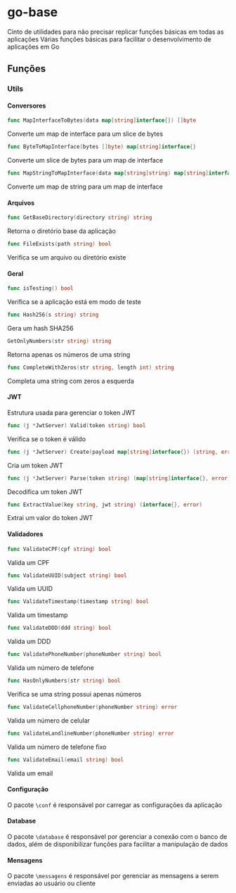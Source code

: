 # go-base
Cinto de utilidades para não precisar replicar funções básicas em todas as aplicações
Várias funções básicas para facilitar o desenvolvimento de aplicações em Go

## Funções

### Utils

#### Conversores

```go
func MapInterfaceToBytes(data map[string]interface{}) []byte
```

Converte um map de interface para um slice de bytes

```go
func ByteToMapInterface(bytes []byte) map[string]interface{}
```

Converte um slice de bytes para um map de interface

```go
func MapStringToMapInterface(data map[string]string) map[string]interface{}
```

Converte um map de string para um map de interface

#### Arquivos

```go
func GetBaseDirectory(directory string) string
```

Retorna o diretório base da aplicação

```go
func FileExists(path string) bool
```

Verifica se um arquivo ou diretório existe

#### Geral

```go
func isTesting() bool
```

Verifica se a aplicação está em modo de teste

```go
func Hash256(s string) string
```

Gera um hash SHA256

```go
GetOnlyNumbers(str string) string
```

Retorna apenas os números de uma string

```go
func CompleteWithZeros(str string, length int) string
```

Completa uma string com zeros a esquerda

#### JWT

Estrutura usada para gerenciar o token JWT

```go
func (j *JwtServer) Valid(token string) bool
```

Verifica se o token é válido

```go
func (j *JwtServer) Create(payload map[string]interface{}) (string, error)
```

Cria um token JWT

```go
func (j *JwtServer) Parse(token string) (map[string]interface{}, error)
```

Decodifica um token JWT

```go
func ExtractValue(key string, jwt string) (interface{}, error)
```

Extrai um valor do token JWT

#### Validadores

```go
func ValidateCPF(cpf string) bool
```

Valida um CPF

```go
func ValidateUUID(subject string) bool
```

Valida um UUID

```go
func ValidateTimestamp(timestamp string) bool
```

Valida um timestamp

```go
func ValidateDDD(ddd string) bool
```

Valida um DDD

```go
func ValidatePhoneNumber(phoneNumber string) bool
```

Valida um número de telefone

```go
func HasOnlyNumbers(str string) bool
```

Verifica se uma string possui apenas números

```go
func ValidateCellphoneNumber(phoneNumber string) error
```

Valida um número de celular

```go
func ValidateLandlineNumber(phoneNumber string) error
```

Valida um número de telefone fixo

```go
func ValidateEmail(email string) bool
```

Valida um email

#### Configuração

O pacote `\conf` é responsável por carregar as configurações da aplicação

#### Database

O pacote `\database` é responsável por gerenciar a conexão com o banco de dados, além de disponibilizar funções para facilitar a manipulação de dados

#### Mensagens

O pacote `\messagens` é responsável por gerenciar as mensagens a serem enviadas ao usuário ou cliente